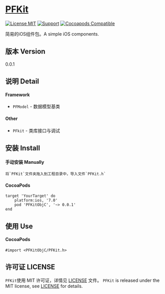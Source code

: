 [PFKit](https://github.com/PFei-He/PFKitObjC)
===

[![License MIT](https://img.shields.io/badge/license-MIT-green.svg)](https://raw.githubusercontent.com/PFei-He/PFKitObjC/master/LICENSE)
[![Support](https://img.shields.io/badge/support-iOS%207%2B%20-blue.svg?style=flat)](https://www.apple.com/nl/ios/)
[![Cocoapods Compatible](https://img.shields.io/cocoapods/v/PFObjC.svg)](https://img.shields.io/cocoapods/v/PFKitObjC.svg)

简易的iOS组件包。A simple iOS components.

版本 Version
---
0.0.1

说明 Detail
---
#### Framework
* `PFModel`             - 数据模型基类
 
#### Other
* `PFkit`               - 类库接口与调试

安装 Install
--- 
#### 手动安装 Manually
```
将`PFKit`文件夹拖入到工程目录中，导入文件`PFKit.h`
```

#### CocoaPods
```
target 'YourTarget' do
    platform:ios, '7.0'
    pod 'PFKitObjC', '~> 0.0.1'
end
```

使用 Use
---
#### CocoaPods
```
#import <PFKitObjC/PFKit.h>
```
 
许可证 LICENSE
---
`PFKit`使用 MIT 许可证，详情见 [LICENSE](https://raw.githubusercontent.com/PFei-He/PFKitObjC/master/LICENSE) 文件。
`PFKit` is released under the MIT license, see [LICENSE](https://raw.githubusercontent.com/PFei-He/PFKitObjC/master/LICENSE) for details.
